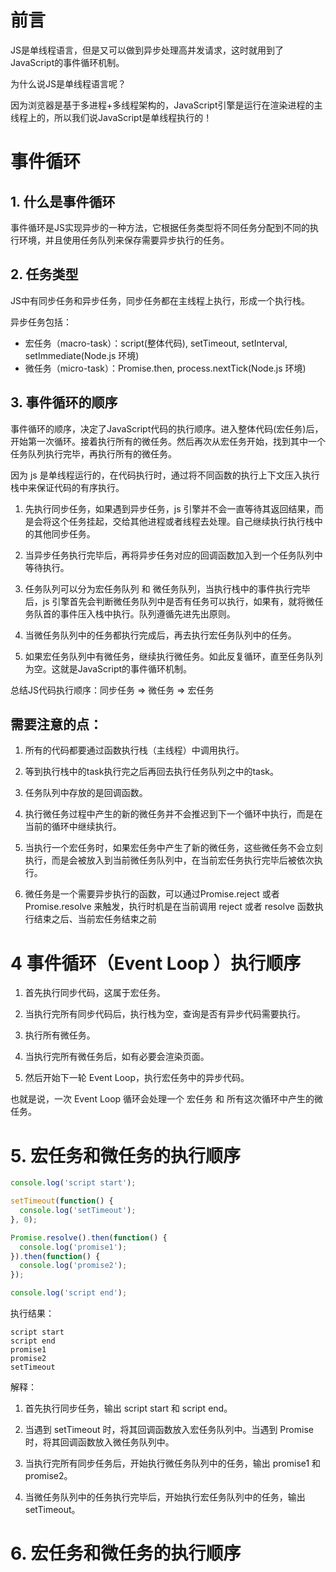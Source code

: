 # 前言 
JS是单线程语言，但是又可以做到异步处理高并发请求，这时就用到了JavaScript的事件循环机制。


为什么说JS是单线程语言呢？

因为浏览器是基于多进程+多线程架构的，JavaScript引擎是运行在渲染进程的主线程上的，所以我们说JavaScript是单线程执行的！

# 事件循环

## 1. 什么是事件循环

事件循环是JS实现异步的一种方法，它根据任务类型将不同任务分配到不同的执行环境，并且使用任务队列来保存需要异步执行的任务。

## 2. 任务类型

JS中有同步任务和异步任务，同步任务都在主线程上执行，形成一个执行栈。

异步任务包括：

- 宏任务（macro-task）：script(整体代码), setTimeout, setInterval, setImmediate(Node.js 环境)
- 微任务（micro-task）：Promise.then, process.nextTick(Node.js 环境)

## 3. 事件循环的顺序

事件循环的顺序，决定了JavaScript代码的执行顺序。进入整体代码(宏任务)后，开始第一次循环。接着执行所有的微任务。然后再次从宏任务开始，找到其中一个任务队列执行完毕，再执行所有的微任务。

因为 js 是单线程运行的，在代码执行时，通过将不同函数的执行上下文压入执行栈中来保证代码的有序执行。

1. 先执行同步任务，如果遇到异步任务，js 引擎并不会一直等待其返回结果，而是会将这个任务挂起，交给其他进程或者线程去处理。自己继续执行执行栈中的其他同步任务。

2. 当异步任务执行完毕后，再将异步任务对应的回调函数加入到一个任务队列中等待执行。

3. 任务队列可以分为宏任务队列 和 微任务队列，当执行栈中的事件执行完毕后，js 引擎首先会判断微任务队列中是否有任务可以执行，如果有，就将微任务队首的事件压入栈中执行。队列遵循先进先出原则。

4. 当微任务队列中的任务都执行完成后，再去执行宏任务队列中的任务。

5. 如果宏任务队列中有微任务，继续执行微任务。如此反复循环，直至任务队列为空。这就是JavaScript的事件循环机制。

总结JS代码执行顺序：同步任务 => 微任务 => 宏任务

## 需要注意的点：

1. 所有的代码都要通过函数执行栈（主线程）中调用执行。

2. 等到执行栈中的task执行完之后再回去执行任务队列之中的task。

3. 任务队列中存放的是回调函数。

4. 执行微任务过程中产生的新的微任务并不会推迟到下一个循环中执行，而是在当前的循环中继续执行。

5. 当执行一个宏任务时，如果宏任务中产生了新的微任务，这些微任务不会立刻执行，而是会被放入到当前微任务队列中，在当前宏任务执行完毕后被依次执行。

6. 微任务是一个需要异步执行的函数，可以通过Promise.reject 或者 Promise.resolve 来触发，执行时机是在当前调用 reject 或者 resolve 函数执行结束之后、当前宏任务结束之前

# 4 事件循环（Event Loop ）执行顺序

1. 首先执行同步代码，这属于宏任务。

2. 当执行完所有同步代码后，执行栈为空，查询是否有异步代码需要执行。

3. 执行所有微任务。

4. 当执行完所有微任务后，如有必要会渲染页面。

5. 然后开始下一轮 Event Loop，执行宏任务中的异步代码。

也就是说，一次 Event Loop 循环会处理一个 宏任务 和 所有这次循环中产生的微任务。


# 5. 宏任务和微任务的执行顺序

```js
console.log('script start');

setTimeout(function() {
  console.log('setTimeout');
}, 0);

Promise.resolve().then(function() {
  console.log('promise1');
}).then(function() {
  console.log('promise2');
});

console.log('script end');
```

执行结果：

```
script start
script end
promise1
promise2
setTimeout
```

解释：

1. 首先执行同步任务，输出 script start 和 script end。

2. 当遇到 setTimeout 时，将其回调函数放入宏任务队列中。当遇到 Promise 时，将其回调函数放入微任务队列中。

3. 当执行完所有同步任务后，开始执行微任务队列中的任务，输出 promise1 和 promise2。

4. 当微任务队列中的任务执行完毕后，开始执行宏任务队列中的任务，输出 setTimeout。

# 6. 宏任务和微任务的执行顺序

   